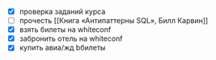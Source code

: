 - [x] проверка заданий курса
- [ ] прочесть [[Книга «Антипаттерны SQL», Билл Карвин]]
- [x] взять билеты на whiteconf
- [x] забронить отель на whiteconf
- [x] купить авиа/жд bбилеты
